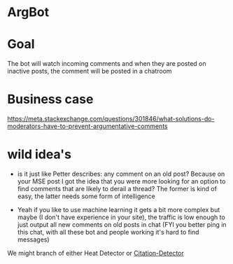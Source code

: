 # ArgBot


# Goal
The bot will watch incoming comments and when they are posted on inactive posts, the comment will be posted in a chatroom

# Business case

https://meta.stackexchange.com/questions/301846/what-solutions-do-moderators-have-to-prevent-argumentative-comments

# wild idea's

- is it just like Petter describes: any comment on an old post? Because on your MSE post I got the idea that you were more looking for an option to find comments that are likely to derail a thread?
The former is kind of easy, the latter needs some form of intelligence

- Yeah if you like to use machine learning it gets a bit more complex but maybe (I don't have experience in your site), the traffic is low enough to just output all new comments on old posts in chat (FYI you better ping in this chat, with all these bot and people working it's hard to find messages)

We might branch of either Heat Detector or [Citation-Detector](https://github.com/SOBotics/Citation-Detector)
